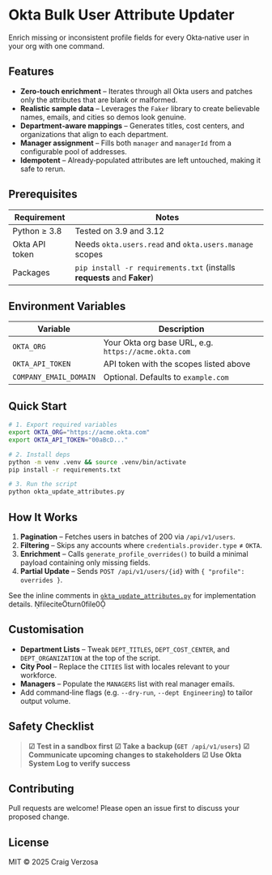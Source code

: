 # Okta Bulk User Attribute Updater

Enrich missing or inconsistent profile fields for every Okta‑native user in your org with one command.

## Features

* **Zero‑touch enrichment** – Iterates through all Okta users and patches only the attributes that are blank or malformed.
* **Realistic sample data** – Leverages the `Faker` library to create believable names, emails, and cities so demos look genuine.
* **Department‑aware mappings** – Generates titles, cost centers, and organizations that align to each department.
* **Manager assignment** – Fills both `manager` and `managerId` from a configurable pool of addresses.
* **Idempotent** – Already‑populated attributes are left untouched, making it safe to rerun.

## Prerequisites

| Requirement    | Notes                                                                   |
| -------------- | ----------------------------------------------------------------------- |
| Python ≥ 3.8   | Tested on 3.9 and 3.12                                                  |
| Okta API token | Needs `okta.users.read` and `okta.users.manage` scopes                  |
| Packages       | `pip install -r requirements.txt` (installs **requests** and **Faker**) |

## Environment Variables

| Variable               | Description                                          |
| ---------------------- | ---------------------------------------------------- |
| `OKTA_ORG`             | Your Okta org base URL, e.g. `https://acme.okta.com` |
| `OKTA_API_TOKEN`       | API token with the scopes listed above               |
| `COMPANY_EMAIL_DOMAIN` | Optional. Defaults to `example.com`                  |

## Quick Start

```bash
# 1. Export required variables
export OKTA_ORG="https://acme.okta.com"
export OKTA_API_TOKEN="00aBcD..."

# 2. Install deps
python -m venv .venv && source .venv/bin/activate
pip install -r requirements.txt

# 3. Run the script
python okta_update_attributes.py
```

## How It Works

1. **Pagination** – Fetches users in batches of 200 via `/api/v1/users`.
2. **Filtering** – Skips any accounts where `credentials.provider.type` ≠ `OKTA`.
3. **Enrichment** – Calls `generate_profile_overrides()` to build a minimal payload containing only missing fields.
4. **Partial Update** – Sends `POST /api/v1/users/{id}` with `{ "profile": overrides }`.

See the inline comments in [`okta_update_attributes.py`](okta_update_attributes.py) for implementation details. fileciteturn0file0

## Customisation

* **Department Lists** – Tweak `DEPT_TITLES`, `DEPT_COST_CENTER`, and `DEPT_ORGANIZATION` at the top of the script.
* **City Pool** – Replace the `CITIES` list with locales relevant to your workforce.
* **Managers** – Populate the `MANAGERS` list with real manager emails.
* Add command‑line flags (e.g. `--dry-run`, `--dept Engineering`) to tailor output volume.

## Safety Checklist

> **☑ Test in a sandbox first**
> **☑ Take a backup (`GET /api/v1/users`)**
> **☑ Communicate upcoming changes to stakeholders**
> **☑ Use Okta System Log to verify success**

## Contributing

Pull requests are welcome! Please open an issue first to discuss your proposed change.

## License

MIT © 2025 Craig Verzosa
